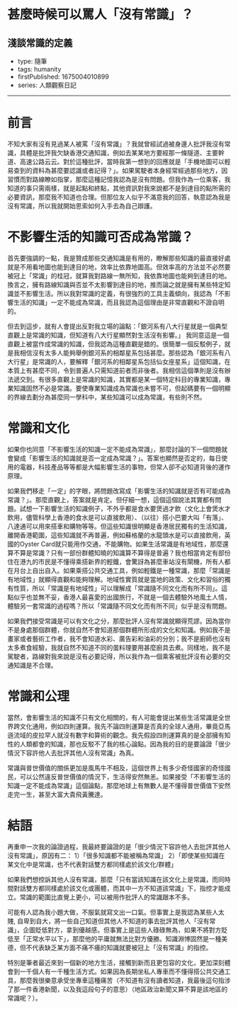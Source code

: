 # 甚麼時候可以罵人「沒有常識」？

## 淺談常識的定義

- type: 隨筆
- tags: humanity
- firstPublished: 1675004010899
- series: 人類觀察日記

---

# 前言

不知大家有沒有見過某人被罵「沒有常識」？我就曾經試過被身邊人批評我沒有常識，具體是批評我欠缺香港交通知識，例如去某某地方要經那一條隧道、主要幹道、高速公路云云。對於這種批評，當時我第一想到的回應就是「手機地圖可以輕易查到的資料為甚麼要認識或者記得？」。如果駕駛者本身經常經過那些地方，因習慣而對路線瞭如指掌，那麼這種記憶我認為是沒有問題。但我作為一位乘客，我知道的事只需兩樣，就是起點和終點，其他資訊對我來說都不是到達目的點所需的必要資訊，那麼我不知道也合理。但那位友人似乎不滿意我的回答，執意認為我是沒有常識，所以我就開始思索如何入手去為自己辯護。

# 不影響生活的知識可否成為常識？

首先要強調的一點，我是贊成那些交通知識是有用的，瞭解那些知識的最直接好處就是不用看地圖也能到達目的地，效率比依靠地圖高。但效率高的方法並不必然要被冠上「常識」的桂冠，就算我對路線一無所知，我依靠地圖也能夠到達目的地。換言之，擁有路線知識與否並不太影響到達目的地，推而論之就是擁有某些特定知識並不影響生活。所以我對常識的定義，有很強烈的工具主義傾向，我認為「不影響生活的知識」一定不能成為常識，而且我認為這個理由是非常直觀和不證自明的。

但去到這步，就有人會提出反對我立場的論點：「銀河系有八大行星就是一個典型直觀上是常識的知識，但知道有八大行星顯然對生活沒有影響。」 我同意這是一個直觀上被當作成常識的知識，但我認為這種直觀是錯的。很簡單一個反駁例子，就是我相信沒有太多人能夠舉例銀河系的相鄰星系包括甚麼。那些認為「銀河系有八大行星」是常識的人，要解釋「銀河系的相鄰星系包括仙女座星系」這個知識，在本質上有甚麼不同，令到普遍人只需知道前者而非後者。我相信這個準則是沒有辦法遞交到。有很多直觀上是常識的知識，其實都是某一個特定科目的專業知識，專業知識固然不必是常識。要使專業知識成為常識也未嘗不可，但起碼要有一個明顯的界線去劃分為甚麼同一學科中，某些知識可以成為常識，有些則不然。

# 常識和文化

如果你也同意「不影響生活的知識一定不能成為常識」，那麼討論的下一個問題就會變成「影響生活的知識就是否一定成為常識？」。答案也顯然是否定的，每日使用的電器，科技產品等等都是大幅影響生活的事物，但常人卻不必知道背後的運作原理。

如果我們移走「一定」的字眼，將問題改寫成「影響生活的知識就是否有可能成為常識？」。那麼直觀上，答案就是肯定。但仔細一想，這個這個說法其實都有問題。試想一下影響生活的知識例子，不外乎都是食水要煲過才飲（文化上會煲水才飲用，儘管科學上香港的食水是可以直接飲用）、（以往）搭小巴要大叫「有落」、八達通可以用來搭車和購物等等。但這些知識很明顯是香港居民獨有的生活知識，離開香港範圍，這些知識就不再普遍，例如蘇格蘭的水龍頭水是可以直接飲用，英國的Oyster Card就只能用作交通，不能購物。如果生活常識是有地域性，那麼還算不算是常識？只有一部份群體知曉的知識算不算得是普遍？我也相當肯定有部份住在港九的市民是不懂得乘搭新界的輕鐵，會驚訝為甚麼車站沒有閘機，所有人都在月台上自出自入。如果乘搭公共交通工具，例如輕鐵是一種常識，那麼「常識是有地域性」就顯得直觀和能夠理解。地域性實質就是當地的政策、文化和習俗的獨有性質，所以「常識是有地域性」可以理解成「常識隨不同文化而有所不同」。這點似乎也並無不妥，香港人最喜愛的出國旅行，不就是一個去體驗外地風土人情，體驗另一套常識的過程嗎？所以「常識隨不同文化而有所不同」似乎是沒有問題。

如果我們接受常識是可以有文化之分，那麼批評人沒有常識就顯得荒謬。因為當你不是身處那個群體，你就自然不會知道那個群體所形成的文化和知識。例如我不是畫家或者藝術工作者，我不會知道水彩、廣告彩和油彩的分別；我不是廚師也沒有太多煮食經驗，我就自然不知道不同的蛋料理要用甚麼廚具去煮。同樣地，我不是駕駛者，路線對我來說是沒有必要記得，所以我作為一個乘客被批評沒有必要的交通知識是不合理。

# 常識和公理

當然，會影響生活的知識不只有文化相關的，有人可能會提出某些生活常識是全世界跨文化通用，例如四則運算。我先不論四則運算是否真的全球人通用，畢竟亞馬遜流域的皮拉罕人就沒有數字和算術的觀念。我先假設四則運算真的是全部擁有知性的人類都會的知識，那也反駁不了我的核心論點。因為我的目的是要論證「很少情況下容許他人去批評其他人沒有常識」為真。

常識與普世價值的關係更加是風馬牛不相及，這個世界上有多少奇怪國家的奇怪國民，可以公然違反普世價值的情況下，生活得安然無恙。如果接受「不影響生活的知識一定不能成為常識」這個論點，那麼地球上有無數人是不懂得普世價值下安然走完一生，甚至大富大貴飛黃騰達。

# 結語

再重申一次我的論證過程，我最終要論證的是「很少情況下容許他人去批評其他人沒有常識」，原因有二：
1）「很多知識都不能被稱為常識」
2）「即使某些知識在某文化中是常識，也不代表對話雙方都同樣處於該文化/群體」

如果我們想控訴其他人沒有常識，那麼「只有當該知識在該文化上是常識，而同時間對話雙方都同樣處於該文化或團體，而其中一方不知道該常識」下，指控才能成立。常識的範圍比直覺上更小，可以被用作批評人的常識跟本不多。

可能有人認為我小題大做，不服氣就寫文出一口氣。但事實上是我認為某些人太賤, 自卑到自大，將一些自己知道但其他人不知道的事去批評其他人「沒有常識」，企圖貶低對方，拿到優越感。但事實上是這些人碌碌無為，如果不將對方貶低至「正常水平以下」，那麼他的平庸就無法比對方優勝。知識淵博固然是一種美德，但不代表缺乏某方面不痛不癢的知識就要被冠上「沒有常識」的指控。

特別是筆者最近來到一個新的地方生活，接觸到新而且更包容的文化，更加深刻體會到一千個人有一千種生活方式。如果因為長期坐私人專車而不懂得搭公共交通工具，那麼我很樂意承受坐專車這種痛苦（不知道有沒有讀者知道，我最後這句指涉了那一件香港新聞，以及我這段句子的意思）（地區政治新聞又算不算是該地區的常識呢？）。